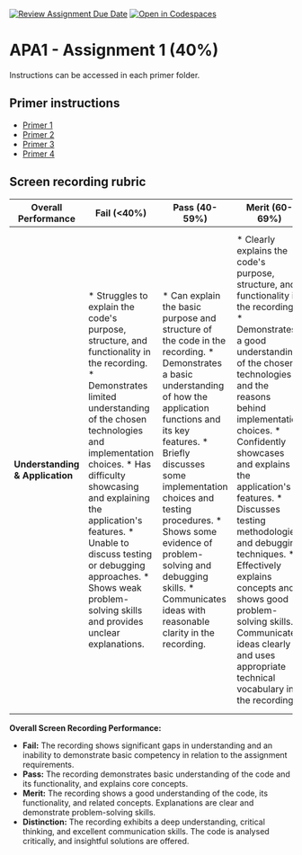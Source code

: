 [![Review Assignment Due Date](https://classroom.github.com/assets/deadline-readme-button-22041afd0340ce965d47ae6ef1cefeee28c7c493a6346c4f15d667ab976d596c.svg)](https://classroom.github.com/a/q67fWFhl)
[![Open in Codespaces](https://classroom.github.com/assets/launch-codespace-2972f46106e565e64193e422d61a12cf1da4916b45550586e14ef0a7c637dd04.svg)](https://classroom.github.com/open-in-codespaces?assignment_repo_id=17687756)
# APA1 - Assignment 1 (40%)

Instructions can be accessed in each primer folder.

## Primer instructions

* [Primer 1](primer1/primer1.md)
* [Primer 2](primer2/primer2.md)
* [Primer 3](primer3/primer3.md)
* [Primer 4](primer4/primer4.md)




## Screen recording rubric

| **Overall Performance** | **Fail (<40%)** | **Pass (40-59%)** | **Merit (60-69%)** | **Distinction (70%+)** |
|---|---|---|---|---| 
| **Understanding & Application** | * Struggles to explain the code's purpose, structure, and functionality in the recording.  * Demonstrates limited understanding of the chosen technologies and implementation choices. *  Has difficulty showcasing and explaining the application's features. *  Unable to discuss testing or debugging approaches. *  Shows weak problem-solving skills and provides unclear explanations. | * Can explain the basic purpose and structure of the code in the recording. * Demonstrates a basic understanding of how the application functions and its key features. * Briefly discusses some implementation choices and testing procedures. * Shows some evidence of problem-solving and debugging skills. * Communicates ideas with reasonable clarity in the recording. | * Clearly explains the code's purpose, structure, and functionality in the recording. * Demonstrates a good understanding of the chosen technologies and the reasons behind implementation choices. * Confidently showcases and explains the application's features. * Discusses testing methodologies and debugging techniques. * Effectively explains concepts and shows good problem-solving skills. * Communicates ideas clearly and uses appropriate technical vocabulary in the recording. | * Provides a comprehensive and insightful walkthrough of the codebase, including intricate details and design patterns. * Confidently discusses and justifies implementation choices and their impact on the application. * Thoroughly demonstrates and explains all features, including any advanced additions. * Shows a strong understanding of testing methodologies and debugging approaches. * Demonstrates excellent problem-solving skills and provides insightful explanations. * Communicates ideas with exceptional clarity and precision in the recording. |


**Overall Screen Recording Performance:**

* **Fail:** The recording shows significant gaps in understanding and an inability to demonstrate basic competency in relation to the assignment requirements. 
* **Pass:** The recording demonstrates basic understanding of the code and its functionality, and explains core concepts.
* **Merit:** The recording shows a good understanding of the code, its functionality, and related concepts.  Explanations are clear and demonstrate problem-solving skills.
* **Distinction:** The recording exhibits a deep understanding, critical thinking, and excellent communication skills. The code is analysed critically, and insightful solutions are offered.

